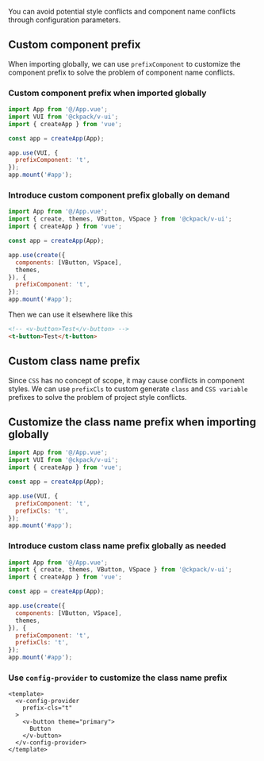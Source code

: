 You can avoid potential style conflicts and component name conflicts through configuration parameters.

## Custom component prefix

When importing globally, we can use `prefixComponent` to customize the component prefix to solve the problem of component name conflicts.

### Custom component prefix when imported globally

```js
import App from '@/App.vue';
import VUI from '@ckpack/v-ui';
import { createApp } from 'vue';

const app = createApp(App);

app.use(VUI, {
  prefixComponent: 't',
});
app.mount('#app');
```

### Introduce custom component prefix globally on demand

```js
import App from '@/App.vue';
import { create, themes, VButton, VSpace } from '@ckpack/v-ui';
import { createApp } from 'vue';

const app = createApp(App);

app.use(create({
  components: [VButton, VSpace],
  themes,
}), {
  prefixComponent: 't',
});
app.mount('#app');
```

Then we can use it elsewhere like this

```html
<!-- <v-button>Test</v-button> -->
<t-button>Test</t-button>
```

## Custom class name prefix

Since `CSS` has no concept of scope, it may cause conflicts in component styles. We can use `prefixCls` to custom generate `class` and `CSS variable` prefixes to solve the problem of project style conflicts.

## Customize the class name prefix when importing globally
```js
import App from '@/App.vue';
import VUI from '@ckpack/v-ui';
import { createApp } from 'vue';

const app = createApp(App);

app.use(VUI, {
  prefixComponent: 't',
  prefixCls: 't',
});
app.mount('#app');
```

### Introduce custom class name prefix globally as needed

```js
import App from '@/App.vue';
import { create, themes, VButton, VSpace } from '@ckpack/v-ui';
import { createApp } from 'vue';

const app = createApp(App);

app.use(create({
  components: [VButton, VSpace],
  themes,
}), {
  prefixComponent: 't',
  prefixCls: 't',
});
app.mount('#app');
```

### Use `config-provider` to customize the class name prefix

```vue
<template>
  <v-config-provider
    prefix-cls="t"
  >
    <v-button theme="primary">
      Button
    </v-button>
  </v-config-provider>
</template>
```
